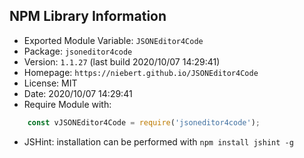 ## NPM Library Information
* Exported Module Variable: `JSONEditor4Code`
* Package:  `jsoneditor4code`
* Version:  `1.1.27`   (last build 2020/10/07 14:29:41)
* Homepage: `https://niebert.github.io/JSONEditor4Code`
* License:  MIT
* Date:     2020/10/07 14:29:41
* Require Module with:
```javascript
    const vJSONEditor4Code = require('jsoneditor4code');
```
* JSHint: installation can be performed with `npm install jshint -g`
